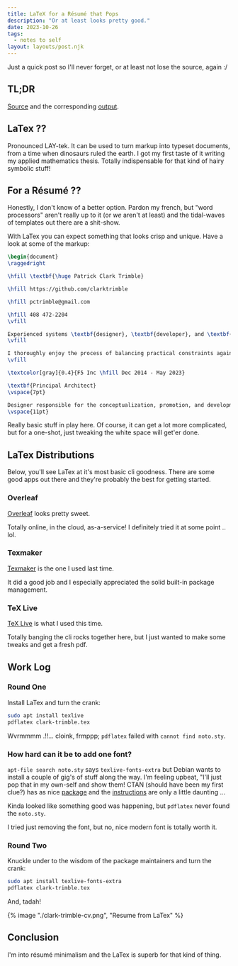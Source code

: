 ```yaml
---
title: LaTeX for a Résumé that Pops
description: "Or at least looks pretty good."
date: 2023-10-26
tags:
  - notes to self
layout: layouts/post.njk
---
```


Just a quick post so I'll never forget, or at least not lose the source, again :/

## TL;DR

[Source](/pdf/clark-trimble-cv.tex.txt) and the corresponding [output](/pdf/clark-trimble-cv.pdf).

## LaTex ??

Pronounced LAY-tek.
It can be used to turn markup into typeset documents, from a time when dinosaurs ruled the earth.
I got my first taste of it writing my applied mathematics thesis.
Totally indispensable for that kind of hairy symbolic stuff!

## For a Résumé ??

Honestly, I don't know of a better option.
Pardon my french, but "word processors" aren't really up to it (or _we_ aren't at least) and the tidal-waves of templates out there are a shit-show.

With LaTex you can expect something that looks crisp and unique.
Have a look at some of the markup:

```latex
\begin{document}
\raggedright

\hfill \textbf{\huge Patrick Clark Trimble}

\hfill https://github.com/clarktrimble

\hfill pctrimble@gmail.com

\hfill 408 472-2204
\vfill

Experienced systems \textbf{designer}, \textbf{developer}, and \textbf{operator}, enthusiastic aggregator, advocate, and communicator of good ideas, seeking a position with responsibility for problem solving.
\vfill

I thoroughly enjoy the process of balancing practical constraints against the ideals of beautiful code in languages such as Go, Python, Ruby, and JavaScript.
\vfill

\textcolor[gray]{0.4}{F5 Inc \hfill Dec 2014 - May 2023}

\textbf{Principal Architect}
\vspace{7pt}

Designer responsible for the conceptualization, promotion, and development of orchestration and automation systems to maintain fidelity between intended and actual configuration of infrastructure across globally distributed data centers.
\vspace{11pt}
```

Really basic stuff in play here.
Of course, it can get a lot more complicated, but for a one-shot, just tweaking the white space will get'er done.

## LaTex Distributions

Below, you'll see LaTex at it's most basic cli goodness.
There are some good apps out there and they're probably the best for getting started.

### Overleaf

[Overleaf](https://www.overleaf.com/) looks pretty sweet.

Totally online, in the cloud, as-a-service!
I definitely tried it at some point .. lol.

### Texmaker

[Texmaker](https://www.xm1math.net/texmaker/) is the one I used last time.

It did a good job and I especially appreciated the solid built-in package management.

### TeX Live

[TeX Live](https://www.tug.org/texlive/) is what I used this time.

Totally banging the cli rocks together here, but I just wanted to make some tweaks and get a fresh pdf.

## Work Log

### Round One

Install LaTex and turn the crank:

```bash
sudo apt install texlive
pdflatex clark-trimble.tex
```

Wvrmmmm .!!... cloink, frmppp; `pdflatex` failed with `cannot find noto.sty`.

### How hard can it be to add one font?

`apt-file search noto.sty` says `texlive-fonts-extra` but Debian wants to install a couple of gig's of stuff along the way.
I'm feeling upbeat, "I'll just pop that in my own-self and show them!
CTAN (should have been my first clue?) has as nice [package](https://ctan.org/pkg/noto?lang=en) and the [instructions](https://www.tug.org/fonts/fontinstall.html) are only a little daunting ...

Kinda looked like something good was happening, but `pdflatex` never found the `noto.sty`.

I tried just removing the font, but no, nice modern font is totally worth it.

### Round Two

Knuckle under to the wisdom of the package maintainers and turn the crank:

```bash
sudo apt install texlive-fonts-extra
pdflatex clark-trimble.tex
``` 

And, tadah!

{% image "./clark-trimble-cv.png", "Resume from LaTex" %}


## Conclusion

I'm into résumé minimalism and the LaTex is superb for that kind of thing.


